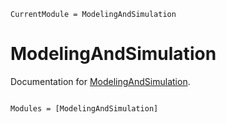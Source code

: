 ```@meta
CurrentModule = ModelingAndSimulation
```

# ModelingAndSimulation

Documentation for [ModelingAndSimulation](https://github.com/AbdulrhmnGhanem/ModelingAndSimulation.jl).

```@index
```

```@autodocs
Modules = [ModelingAndSimulation]
```
